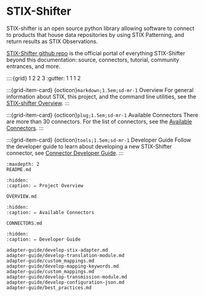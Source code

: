 # STIX-Shifter

STIX-shifter is an open source python library allowing software to connect to products that house data repositories by using STIX Patterning, and return results as STIX Observations.

[STIX-Shifter github repo](https://github.com/opencybersecurityalliance/stix-shifter) is the official portal of everything STIX-Shifter beyond this documentation: source, connectors, tutorial, community entrances, and more.

::::{grid} 1 2 2 3
:gutter: 1 1 1 2

:::{grid-item-card} {octicon}`markdown;1.5em;sd-mr-1` Overview
For general information about STIX, this project, and the command line utilities, see the [STIX-shifter Overview](OVERVIEW.md).
:::

:::{grid-item-card} {octicon}`plug;1.5em;sd-mr-1` Available Connectors
There are more than 30 connectors. For the list of connectors, see the [Available Connectors](CONNECTORS.md).
:::

:::{grid-item-card} {octicon}`tools;1.5em;sd-mr-1` Developer Guide
Follow the developer guide to learn about developing a new STIX-Shifter connector, see [Connector Developer Guide](adapter-guide/develop-stix-adapter.md).
:::

```{toctree}
:maxdepth: 2
README.md
```

```{toctree}
:hidden:
:caption: ✏️ Project Overview

OVERVIEW.md
```

```{toctree}
:hidden:
:caption: ✏️ Available Connectors

CONNECTORS.md
```

```{toctree}
:hidden:
:caption: ✏️ Developer Guide

adapter-guide/develop-stix-adapter.md
adapter-guide/develop-translation-module.md
adapter-guide/custom_mappings.md
adapter-guide/develop-mapping-keywords.md
adapter-guide/custom_mappings.md
adapter-guide/develop-transmission-module.md
adapter-guide/develop-configuration-json.md
adapter-guide/best_practices.md
```